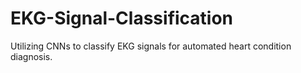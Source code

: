 # EKG-Signal-Classification
Utilizing CNNs to classify EKG signals for automated heart condition diagnosis.
